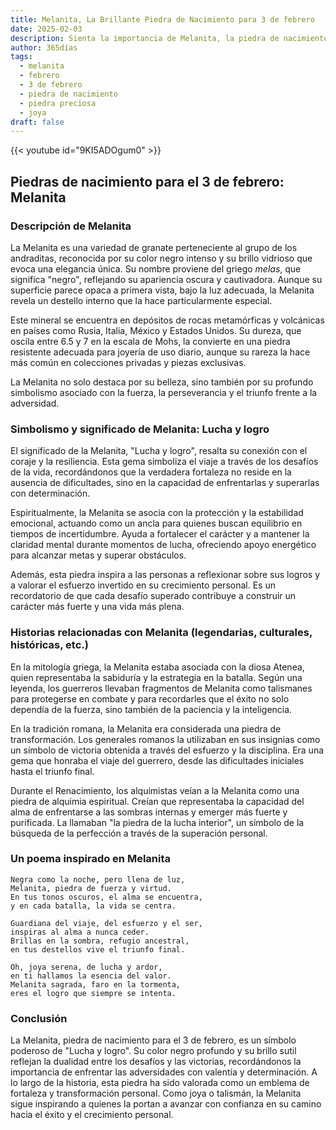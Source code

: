 ```yaml
---
title: Melanita, La Brillante Piedra de Nacimiento para 3 de febrero
date: 2025-02-03
description: Sienta la importancia de Melanita, la piedra de nacimiento de 3 de febrero que simboliza Lucha y logro. Deje que su belleza y significado iluminen su día.
author: 365días
tags:
  - melanita
  - febrero
  - 3 de febrero
  - piedra de nacimiento
  - piedra preciosa
  - joya
draft: false
---
```


{{< youtube id="9KI5ADOgum0" >}}

## Piedras de nacimiento para el 3 de febrero: Melanita

### Descripción de Melanita

La Melanita es una variedad de granate perteneciente al grupo de los andraditas, reconocida por su color negro intenso y su brillo vidrioso que evoca una elegancia única. Su nombre proviene del griego _melas_, que significa "negro", reflejando su apariencia oscura y cautivadora. Aunque su superficie parece opaca a primera vista, bajo la luz adecuada, la Melanita revela un destello interno que la hace particularmente especial.

Este mineral se encuentra en depósitos de rocas metamórficas y volcánicas en países como Rusia, Italia, México y Estados Unidos. Su dureza, que oscila entre 6.5 y 7 en la escala de Mohs, la convierte en una piedra resistente adecuada para joyería de uso diario, aunque su rareza la hace más común en colecciones privadas y piezas exclusivas.

La Melanita no solo destaca por su belleza, sino también por su profundo simbolismo asociado con la fuerza, la perseverancia y el triunfo frente a la adversidad.

### Simbolismo y significado de Melanita: Lucha y logro

El significado de la Melanita, "Lucha y logro", resalta su conexión con el coraje y la resiliencia. Esta gema simboliza el viaje a través de los desafíos de la vida, recordándonos que la verdadera fortaleza no reside en la ausencia de dificultades, sino en la capacidad de enfrentarlas y superarlas con determinación.

Espiritualmente, la Melanita se asocia con la protección y la estabilidad emocional, actuando como un ancla para quienes buscan equilibrio en tiempos de incertidumbre. Ayuda a fortalecer el carácter y a mantener la claridad mental durante momentos de lucha, ofreciendo apoyo energético para alcanzar metas y superar obstáculos.

Además, esta piedra inspira a las personas a reflexionar sobre sus logros y a valorar el esfuerzo invertido en su crecimiento personal. Es un recordatorio de que cada desafío superado contribuye a construir un carácter más fuerte y una vida más plena.

### Historias relacionadas con Melanita (legendarias, culturales, históricas, etc.)

En la mitología griega, la Melanita estaba asociada con la diosa Atenea, quien representaba la sabiduría y la estrategia en la batalla. Según una leyenda, los guerreros llevaban fragmentos de Melanita como talismanes para protegerse en combate y para recordarles que el éxito no solo dependía de la fuerza, sino también de la paciencia y la inteligencia.

En la tradición romana, la Melanita era considerada una piedra de transformación. Los generales romanos la utilizaban en sus insignias como un símbolo de victoria obtenida a través del esfuerzo y la disciplina. Era una gema que honraba el viaje del guerrero, desde las dificultades iniciales hasta el triunfo final.

Durante el Renacimiento, los alquimistas veían a la Melanita como una piedra de alquimia espiritual. Creían que representaba la capacidad del alma de enfrentarse a las sombras internas y emerger más fuerte y purificada. La llamaban "la piedra de la lucha interior", un símbolo de la búsqueda de la perfección a través de la superación personal.

### Un poema inspirado en Melanita

```
Negra como la noche, pero llena de luz,  
Melanita, piedra de fuerza y virtud.  
En tus tonos oscuros, el alma se encuentra,  
y en cada batalla, la vida se centra.  

Guardiana del viaje, del esfuerzo y el ser,  
inspiras al alma a nunca ceder.  
Brillas en la sombra, refugio ancestral,  
en tus destellos vive el triunfo final.  

Oh, joya serena, de lucha y ardor,  
en ti hallamos la esencia del valor.  
Melanita sagrada, faro en la tormenta,  
eres el logro que siempre se intenta.
```

### Conclusión

La Melanita, piedra de nacimiento para el 3 de febrero, es un símbolo poderoso de "Lucha y logro". Su color negro profundo y su brillo sutil reflejan la dualidad entre los desafíos y las victorias, recordándonos la importancia de enfrentar las adversidades con valentía y determinación. A lo largo de la historia, esta piedra ha sido valorada como un emblema de fortaleza y transformación personal. Como joya o talismán, la Melanita sigue inspirando a quienes la portan a avanzar con confianza en su camino hacia el éxito y el crecimiento personal.